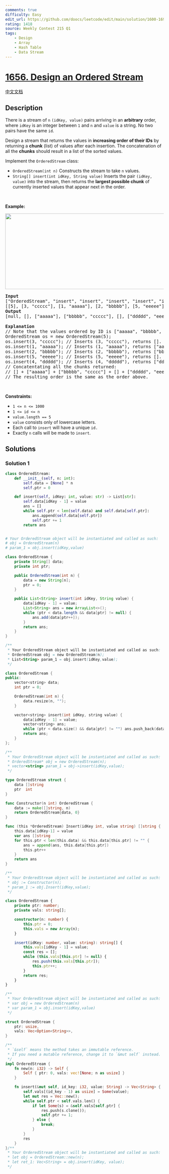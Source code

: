 ```yaml
---
comments: true
difficulty: Easy
edit_url: https://github.com/doocs/leetcode/edit/main/solution/1600-1699/1656.Design%20an%20Ordered%20Stream/README_EN.md
rating: 1418
source: Weekly Contest 215 Q1
tags:
    - Design
    - Array
    - Hash Table
    - Data Stream
---
```


<!-- problem:start -->

# [1656. Design an Ordered Stream](https://leetcode.com/problems/design-an-ordered-stream)

[中文文档](/solution/1600-1699/1656.Design%20an%20Ordered%20Stream/README.md)

## Description

<p>There is a stream of <code>n</code> <code>(idKey, value)</code> pairs arriving in an <strong>arbitrary</strong> order, where <code>idKey</code> is an integer between <code>1</code> and <code>n</code> and <code>value</code> is a string. No two pairs have the same <code>id</code>.</p>

<p>Design a stream that returns the values in <strong>increasing order of their IDs</strong> by returning a <strong>chunk</strong> (list) of values after each insertion. The concatenation of all the <strong>chunks</strong> should result in a list of the sorted values.</p>

<p>Implement the <code>OrderedStream</code> class:</p>

<ul>
	<li><code>OrderedStream(int n)</code> Constructs the stream to take <code>n</code> values.</li>
	<li><code>String[] insert(int idKey, String value)</code> Inserts the pair <code>(idKey, value)</code> into the stream, then returns the <strong>largest possible chunk</strong> of currently inserted values that appear next in the order.</li>
</ul>

<p>&nbsp;</p>
<p><strong class="example">Example:</strong></p>

<p><strong><img alt="" src="https://fastly.jsdelivr.net/gh/doocs/leetcode@main/solution/1600-1699/1656.Design%20an%20Ordered%20Stream/images/q1.gif" style="width: 682px; height: 240px;" /></strong></p>

<pre>
<strong>Input</strong>
[&quot;OrderedStream&quot;, &quot;insert&quot;, &quot;insert&quot;, &quot;insert&quot;, &quot;insert&quot;, &quot;insert&quot;]
[[5], [3, &quot;ccccc&quot;], [1, &quot;aaaaa&quot;], [2, &quot;bbbbb&quot;], [5, &quot;eeeee&quot;], [4, &quot;ddddd&quot;]]
<strong>Output</strong>
[null, [], [&quot;aaaaa&quot;], [&quot;bbbbb&quot;, &quot;ccccc&quot;], [], [&quot;ddddd&quot;, &quot;eeeee&quot;]]

<strong>Explanation</strong>
// Note that the values ordered by ID is [&quot;aaaaa&quot;, &quot;bbbbb&quot;, &quot;ccccc&quot;, &quot;ddddd&quot;, &quot;eeeee&quot;].
OrderedStream os = new OrderedStream(5);
os.insert(3, &quot;ccccc&quot;); // Inserts (3, &quot;ccccc&quot;), returns [].
os.insert(1, &quot;aaaaa&quot;); // Inserts (1, &quot;aaaaa&quot;), returns [&quot;aaaaa&quot;].
os.insert(2, &quot;bbbbb&quot;); // Inserts (2, &quot;bbbbb&quot;), returns [&quot;bbbbb&quot;, &quot;ccccc&quot;].
os.insert(5, &quot;eeeee&quot;); // Inserts (5, &quot;eeeee&quot;), returns [].
os.insert(4, &quot;ddddd&quot;); // Inserts (4, &quot;ddddd&quot;), returns [&quot;ddddd&quot;, &quot;eeeee&quot;].
// Concatentating all the chunks returned:
// [] + [&quot;aaaaa&quot;] + [&quot;bbbbb&quot;, &quot;ccccc&quot;] + [] + [&quot;ddddd&quot;, &quot;eeeee&quot;] = [&quot;aaaaa&quot;, &quot;bbbbb&quot;, &quot;ccccc&quot;, &quot;ddddd&quot;, &quot;eeeee&quot;]
// The resulting order is the same as the order above.
</pre>

<p>&nbsp;</p>
<p><strong>Constraints:</strong></p>

<ul>
	<li><code>1 &lt;= n &lt;= 1000</code></li>
	<li><code>1 &lt;= id &lt;= n</code></li>
	<li><code>value.length == 5</code></li>
	<li><code>value</code>&nbsp;consists only of lowercase letters.</li>
	<li>Each call to <code>insert</code>&nbsp;will have a unique <code>id.</code></li>
	<li>Exactly <code>n</code> calls will be made to <code>insert</code>.</li>
</ul>

## Solutions

<!-- solution:start -->

### Solution 1

<!-- tabs:start -->

```python
class OrderedStream:
    def __init__(self, n: int):
        self.data = [None] * n
        self.ptr = 0

    def insert(self, idKey: int, value: str) -> List[str]:
        self.data[idKey - 1] = value
        ans = []
        while self.ptr < len(self.data) and self.data[self.ptr]:
            ans.append(self.data[self.ptr])
            self.ptr += 1
        return ans


# Your OrderedStream object will be instantiated and called as such:
# obj = OrderedStream(n)
# param_1 = obj.insert(idKey,value)
```

```java
class OrderedStream {
    private String[] data;
    private int ptr;

    public OrderedStream(int n) {
        data = new String[n];
        ptr = 0;
    }

    public List<String> insert(int idKey, String value) {
        data[idKey - 1] = value;
        List<String> ans = new ArrayList<>();
        while (ptr < data.length && data[ptr] != null) {
            ans.add(data[ptr++]);
        }
        return ans;
    }
}

/**
 * Your OrderedStream object will be instantiated and called as such:
 * OrderedStream obj = new OrderedStream(n);
 * List<String> param_1 = obj.insert(idKey,value);
 */
```

```cpp
class OrderedStream {
public:
    vector<string> data;
    int ptr = 0;

    OrderedStream(int n) {
        data.resize(n, "");
    }

    vector<string> insert(int idKey, string value) {
        data[idKey - 1] = value;
        vector<string> ans;
        while (ptr < data.size() && data[ptr] != "") ans.push_back(data[ptr++]);
        return ans;
    }
};

/**
 * Your OrderedStream object will be instantiated and called as such:
 * OrderedStream* obj = new OrderedStream(n);
 * vector<string> param_1 = obj->insert(idKey,value);
 */
```

```go
type OrderedStream struct {
	data []string
	ptr  int
}

func Constructor(n int) OrderedStream {
	data := make([]string, n)
	return OrderedStream{data, 0}
}

func (this *OrderedStream) Insert(idKey int, value string) []string {
	this.data[idKey-1] = value
	var ans []string
	for this.ptr < len(this.data) && this.data[this.ptr] != "" {
		ans = append(ans, this.data[this.ptr])
		this.ptr++
	}
	return ans
}

/**
 * Your OrderedStream object will be instantiated and called as such:
 * obj := Constructor(n);
 * param_1 := obj.Insert(idKey,value);
 */
```

```ts
class OrderedStream {
    private ptr: number;
    private vals: string[];

    constructor(n: number) {
        this.ptr = 0;
        this.vals = new Array(n);
    }

    insert(idKey: number, value: string): string[] {
        this.vals[idKey - 1] = value;
        const res = [];
        while (this.vals[this.ptr] != null) {
            res.push(this.vals[this.ptr]);
            this.ptr++;
        }
        return res;
    }
}

/**
 * Your OrderedStream object will be instantiated and called as such:
 * var obj = new OrderedStream(n)
 * var param_1 = obj.insert(idKey,value)
 */
```

```rust
struct OrderedStream {
    ptr: usize,
    vals: Vec<Option<String>>,
}

/**
 * `&self` means the method takes an immutable reference.
 * If you need a mutable reference, change it to `&mut self` instead.
 */
impl OrderedStream {
    fn new(n: i32) -> Self {
        Self { ptr: 0, vals: vec![None; n as usize] }
    }

    fn insert(&mut self, id_key: i32, value: String) -> Vec<String> {
        self.vals[(id_key - 1) as usize] = Some(value);
        let mut res = Vec::new();
        while self.ptr < self.vals.len() {
            if let Some(s) = &self.vals[self.ptr] {
                res.push(s.clone());
                self.ptr += 1;
            } else {
                break;
            }
        }
        res
    }
}/**
 * Your OrderedStream object will be instantiated and called as such:
 * let obj = OrderedStream::new(n);
 * let ret_1: Vec<String> = obj.insert(idKey, value);
 */
```

<!-- tabs:end -->

<!-- solution:end -->

<!-- problem:end -->
